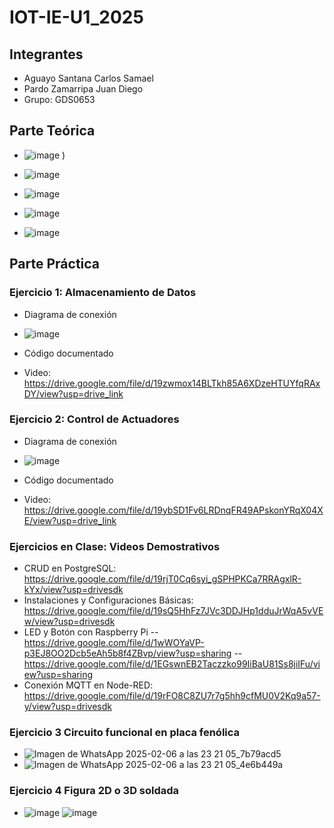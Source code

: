 # IOT-IE-U1_2025
## Integrantes
- Aguayo Santana Carlos Samael
- Pardo Zamarripa Juan Diego 
- Grupo: GDS0653

## Parte Teórica
- ![image](https://github.com/user-attachments/assets/f6779de8-397a-4480-b841-f43485ce11c3)
)
- ![image](https://github.com/user-attachments/assets/ab6f2220-aff6-49cc-aae5-a2dc6897296f)

- ![image](https://github.com/user-attachments/assets/29cde6d5-45be-43c4-a193-2486ce107167)

- ![image](https://github.com/user-attachments/assets/3a13a03d-17f7-4781-9261-269b8f452ba8)

- ![image](https://github.com/user-attachments/assets/52554bb4-fac2-40c7-b772-14dd6f4336d3)





## Parte Práctica
### Ejercicio 1: Almacenamiento de Datos
- Diagrama de conexión
- ![image](https://github.com/user-attachments/assets/f6fd85db-6f6f-495c-b83a-ccbecea1f5d1)

- Código documentado
- Video: https://drive.google.com/file/d/19zwmox14BLTkh85A6XDzeHTUYfqRAxDY/view?usp=drive_link
### Ejercicio 2: Control de Actuadores
- Diagrama de conexión
- ![image](https://github.com/user-attachments/assets/632224e4-c2b0-43ff-b43f-16de2f78749b)

- Código documentado
- Video: https://drive.google.com/file/d/19ybSD1Fv6LRDnqFR49APskonYRqX04XE/view?usp=drive_link
### Ejercicios en Clase: Videos Demostrativos
- CRUD en PostgreSQL: https://drive.google.com/file/d/19rjT0Cq6syi_gSPHPKCa7RRAgxlR-kYx/view?usp=drivesdk
- Instalaciones y Configuraciones Básicas: https://drive.google.com/file/d/19sQ5HhFz7JVc3DDJHp1dduJrWqA5vVEw/view?usp=drivesdk
- LED y Botón con Raspberry Pi
  -- https://drive.google.com/file/d/1wWOYaVP-p3EJ8OO2Dcb5eAh5b8f4ZBvp/view?usp=sharing
  -- https://drive.google.com/file/d/1EGswnEB2Taczzko99IiBaU81Ss8jiIFu/view?usp=sharing
- Conexión MQTT en Node-RED: https://drive.google.com/file/d/19rFO8C8ZU7r7g5hh9cfMU0V2Kq9a57-y/view?usp=drivesdk
### Ejercicio 3 Circuito funcional en placa fenólica
- ![Imagen de WhatsApp 2025-02-06 a las 23 21 05_7b79acd5](https://github.com/user-attachments/assets/e39893eb-1b16-48f4-aea5-75abcbe280e8)
- ![Imagen de WhatsApp 2025-02-06 a las 23 21 05_4e6b449a](https://github.com/user-attachments/assets/27b331a7-88f8-49d1-bb3d-906cbb8f4d8b)

### Ejercicio 4 Figura 2D o 3D soldada
- ![image](https://github.com/user-attachments/assets/85b8fe57-2f07-441d-9fca-48a5c2a7b087)
![image](https://github.com/user-attachments/assets/d3dcd959-f499-4474-b266-be3c614065de)

## 

